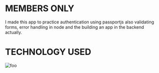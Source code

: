 # MEMBERS ONLY
I made this app to practice authentication using passportjs also validating forms, error handling in node and the building an app in the backend actually.
# TECHNOLOGY USED
<p><img src="https://icons8.com/icon/kg46nzoJrmTR/express-js" alt="foo" title="title" /></p>
